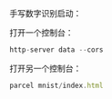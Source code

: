 手写数字识别启动：

打开一个控制台：  
```javascript
http-server data --cors 
```
 

打开另一个控制台：  
```javascript
parcel mnist/index.html 
```
 